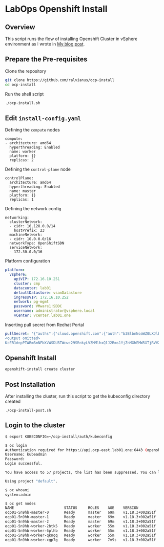 # LabOps Openshift Install

## Overview
This script runs the flow of installing Openshift Cluster in vSphere environment as I wrote in [My blog post](https://alvianus.net/posts/2020/08/deploying-openshift-4.5-automatically-on-vsphere/).


## Prepare the Pre-requisites
Clone the repository
```bash
git clone https://github.com/ralvianus/ocp-install
cd ocp-install
```

Run the shell script
```bash
./ocp-install.sh
```

## Edit `install-config.yaml`
Defining the `compute` nodes
```yaml=
compute:
- architecture: amd64
  hyperthreading: Enabled
  name: worker
  platform: {}
  replicas: 2
```

Defining the `control-plane` node
```yaml=
controlPlane:
  architecture: amd64
  hyperthreading: Enabled
  name: master
  platform: {}
  replicas: 1
```

Defining the network config
```yaml=
networking:
  clusterNetwork:
  - cidr: 10.128.0.0/14
    hostPrefix: 23
  machineNetwork:
  - cidr: 10.0.0.0/16
  networkType: OpenShiftSDN
  serviceNetwork:
  - 172.30.0.0/16
```

Platform configuration
```yaml
platform:
  vsphere:
    apiVIP: 172.16.10.251
    cluster: cmp
    datacenter: lab01
    defaultDatastore: vsanDatastore
    ingressVIP: 172.16.10.252
    network: pg-mgmt
    password: VMware1!SDDC
    username: administrator@vsphere.local
    vCenter: vcenter.lab01.one
```

Inserting pull secret from Redhat Portal
```yaml
pullSecret: '{"auths":{"cloud.openshift.com":{"auth":"b3BlbnNoaWZ0LXJlbGVhc2UtZGV2K3JhbHZpYW51c3Ztd2FyZWNvbTF3anR
<output omitted>
KcER1dnpPTWRmSmNFbXVWSDU3TWcwc29SRnkyLVZMMlhxQlJ2Rms1YjZnMGhEMW5XTjRVV2xTbHREV1pOTXR5OEdIcTVZTURoTjA0MF9NZ2ZzcEpNeHh5a0Y5cWpFXzlTaw==","email":"ralvianus@vmware.com"}}}'
```

## Openshift Install
```bash
openshift-install create cluster
```

## Post Installation
After installing the cluster, run this script to get the kubeconfig directory created
```
./ocp-install-post.sh
```

## Login to the cluster
```bash
$ export KUBECONFIG=~/ocp-install/auth/kubeconfig

$ oc login
Authentication required for https://api.ocp-east.lab01.one:6443 (openshift)
Username: kubeadmin
Password:
Login successful.

You have access to 57 projects, the list has been suppressed. You can list all projects with 'oc projects'

Using project "default".

$ oc whoami
system:admin

$ oc get nodes
NAME                       STATUS     ROLES    AGE    VERSION
ocp01-5n9hb-master-0       Ready      master   69m    v1.18.3+002a51f
ocp01-5n9hb-master-1       Ready      master   69m    v1.18.3+002a51f
ocp01-5n9hb-master-2       Ready      master   69m    v1.18.3+002a51f
ocp01-5n9hb-worker-2btk5   Ready      worker   55m    v1.18.3+002a51f
ocp01-5n9hb-worker-6plhb   Ready      worker   55m    v1.18.3+002a51f
ocp01-5n9hb-worker-qknqq   Ready      worker   55m    v1.18.3+002a51f
ocp01-5n9hb-worker-xgp7g   Ready      worker   7m9s   v1.18.3+002a51f
```
